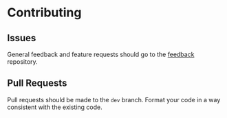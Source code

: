 # Contributing

## Issues

General feedback and feature requests should go to the 
[feedback](https://github.com/N4SJAMK/teamboard-feedback) repository.

## Pull Requests

Pull requests should be made to the `dev` branch. Format your code in 
a way consistent with the existing code.
